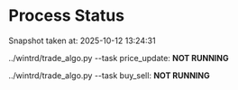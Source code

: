 # Process Status

Snapshot taken at: 2025-10-12 13:24:31

../wintrd/trade_algo.py --task price_update: **NOT RUNNING**

../wintrd/trade_algo.py --task buy_sell: **NOT RUNNING**

